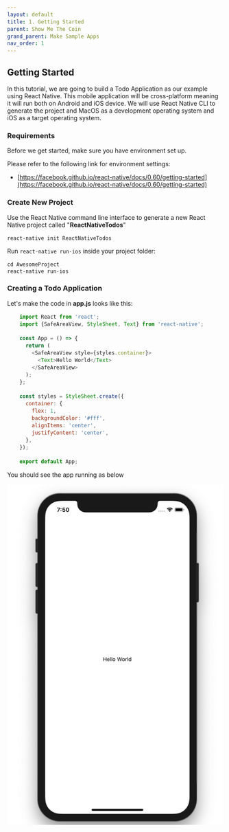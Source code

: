 ```yaml
---
layout: default
title: 1. Getting Started
parent: Show Me The Coin
grand_parent: Make Sample Apps
nav_order: 1
---
```


## Getting Started

In this tutorial, we are going to build a Todo Application as our example using React Native. This mobile application will be cross-platform meaning it will run both on Android and iOS device. We will use React Native CLI to generate the project and MacOS as a development operating system and iOS as a target operating system.

### Requirements

Before we get started, make sure you have environment set up.

Please refer to the following link for environment settings: 

- [https://facebook.github.io/react-native/docs/0.60/getting-started](https://facebook.github.io/react-native/docs/0.60/getting-started)

### Create New Project

Use the React Native command line interface to generate a new React Native project called "**ReactNativeTodos**"

```
react-native init ReactNativeTodos
```

Run `react-native run-ios` inside your project folder:

```
cd AwesomeProject
react-native run-ios
```

### Creating a Todo Application

Let's make the code in **app.js** looks like this:

```javascript
    import React from 'react';
    import {SafeAreaView, StyleSheet, Text} from 'react-native';
    
    const App = () => {
      return (
        <SafeAreaView style={styles.container}>
          <Text>Hello World</Text>
        </SafeAreaView>
      );
    };
    
    const styles = StyleSheet.create({
      container: {
        flex: 1,
        backgroundColor: '#fff',
        alignItems: 'center',
        justifyContent: 'center',
      },
    });
    
    export default App;
```

You should see the app running as below

![](../images/hello.png "Hello.png")
